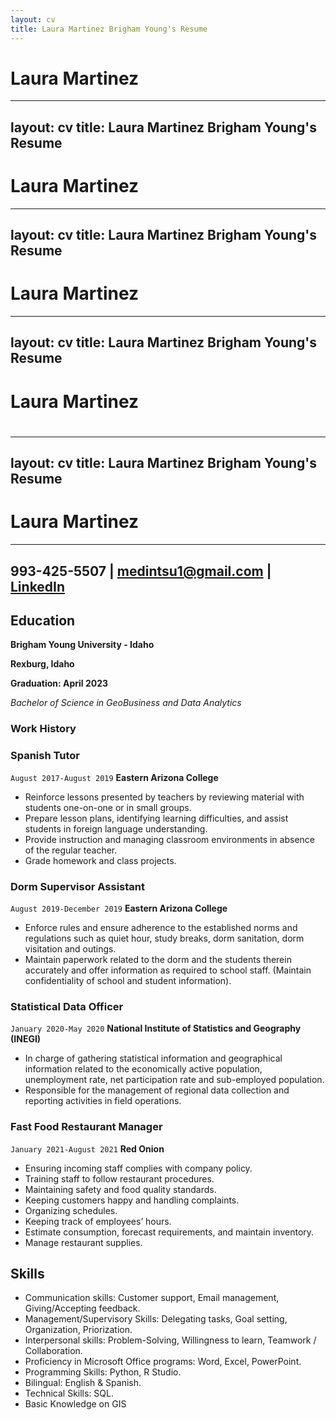 ```yaml
---
layout: cv
title: Laura Martinez Brigham Young's Resume
---
```

# Laura Martinez
---
layout: cv
title: Laura Martinez Brigham Young's Resume
---
# Laura Martinez
---
layout: cv
title: Laura Martinez Brigham Young's Resume
---
# Laura Martinez
---
layout: cv
title: Laura Martinez Brigham Young's Resume
---
# Laura Martinez
#
#
---
layout: cv
title: Laura Martinez Brigham Young's Resume
---
# Laura Martinez

------------------------------------------------------------------------------------------------------------
993-425-5507 | medintsu1@gmail.com | [LinkedIn](https://www.linkedin.com/in/laura-martinez-6736881b3/)                        
------------------------------------------------------------------------------------------------------------
<!-- https://www.monique.tech/the-art-of-markdown -->

## Education

__Brigham Young University - Idaho__

**Rexburg, Idaho**

**Graduation: April 2023**

_Bachelor of Science in GeoBusiness and Data Analytics_


### Work History

### Spanish Tutor

`August 2017-August 2019`
__Eastern Arizona College__

- Reinforce lessons presented by teachers by reviewing material with students one-on-one or in small groups.
- Prepare lesson plans, identifying learning difficulties, and assist students in foreign language understanding.
-	Provide instruction and managing classroom environments in absence of the regular teacher.
-	Grade homework and class projects.

### Dorm Supervisor Assistant 

`August 2019-December 2019`
__Eastern Arizona College__

- Enforce rules and ensure adherence to the established norms and regulations such as quiet hour, study breaks, dorm sanitation, dorm visitation and outings.
-	Maintain paperwork related to the dorm and the students therein accurately and offer information as required to school staff. (Maintain confidentiality of school and student information).

### Statistical Data Officer 

`January 2020-May 2020`
__National Institute of Statistics and Geography (INEGI)__

- In charge of gathering statistical information and geographical information related to the economically active population, unemployment rate, net participation rate and sub-employed population.
- Responsible for the management of regional data collection and reporting activities in field operations.

### Fast Food Restaurant Manager 

`January 2021-August 2021`
__Red Onion__

- Ensuring incoming staff complies with company policy.
- Training staff to follow restaurant procedures.
-	Maintaining safety and food quality standards.
-	Keeping customers happy and handling complaints.
-	Organizing schedules.
-	Keeping track of employees’ hours.
-	Estimate consumption, forecast requirements, and maintain inventory.
-	Manage restaurant supplies.



## Skills

- Communication skills: Customer support, Email management, Giving/Accepting feedback.
- Management/Supervisory Skills: Delegating tasks, Goal setting, Organization, Priorization.
- Interpersonal skills: Problem-Solving, Willingness to learn, Teamwork / Collaboration.
- Proficiency in Microsoft Office programs: Word, Excel, PowerPoint.
- Programming Skills: Python, R Studio.
- Bilingual: English & Spanish.
- Technical Skills: SQL.
- Basic Knowledge on GIS

<!-- ### Footer

Last updated: July 2022 -->


